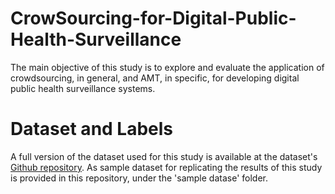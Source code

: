 # CrowSourcing-for-Digital-Public-Health-Surveillance

The main objective of this study is to explore and evaluate the application of crowdsourcing, in general, and AMT, in specific, for developing digital public health surveillance systems.

# Dataset and Labels
A full version of the dataset used for this study is available at the dataset's [Github repository](https://github.com/data-intelligence-for-health-lab/Lpheada-Labelled-Public-HEAlth-DAtaset). As sample dataset for replicating the results of this study is provided in this repository, under the 'sample datase' folder. 
